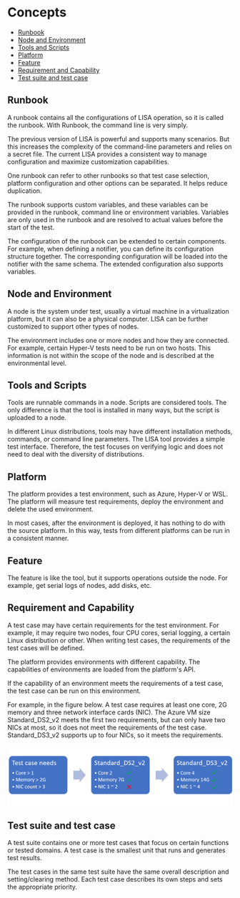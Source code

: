 # Concepts

- [Runbook](#runbook)
- [Node and Environment](#node-and-environment)
- [Tools and Scripts](#tools-and-scripts)
- [Platform](#platform)
- [Feature](#feature)
- [Requirement and Capability](#requirement-and-capability)
- [Test suite and test case](#test-suite-and-test-case)

## Runbook

A runbook contains all the configurations of LISA operation, so it is called the runbook. With Runbook, the command line is very simply.

The previous version of LISA is powerful and supports many scenarios. But this increases the complexity of the command-line parameters and relies on a secret file. The current LISA provides a consistent way to manage configuration and maximize customization capabilities.

One runbook can refer to other runbooks so that test case selection, platform configuration and other options can be separated. It helps reduce duplication.

The runbook supports custom variables, and these variables can be provided in the runbook, command line or environment variables. Variables are only used in the runbook and are resolved to actual values before the start of the test.

The configuration of the runbook can be extended to certain components. For example, when defining a notifier, you can define its configuration structure together. The corresponding configuration will be loaded into the notifier with the same schema. The extended configuration also supports variables.

## Node and Environment

A node is the system under test, usually a virtual machine in a virtualization platform, but it can also be a physical computer. LISA can be further customized to support other types of nodes.

The environment includes one or more nodes and how they are connected. For example, certain Hyper-V tests need to be run on two hosts. This information is not within the scope of the node and is described at the environmental level.

## Tools and Scripts

Tools are runnable commands in a node. Scripts are considered tools. The only difference is that the tool is installed in many ways, but the script is uploaded to a node.

In different Linux distributions, tools may have different installation methods, commands, or command line parameters. The LISA tool provides a simple test interface. Therefore, the test focuses on verifying logic and does not need to deal with the diversity of distributions.

## Platform

The platform provides a test environment, such as Azure, Hyper-V or WSL. The platform will measure test requirements, deploy the environment and delete the used environment.

In most cases, after the environment is deployed, it has nothing to do with the source platform. In this way, tests from different platforms can be run in a consistent manner.

## Feature

The feature is like the tool, but it supports operations outside the node. For example, get serial logs of nodes, add disks, etc.

## Requirement and Capability

A test case may have certain requirements for the test environment. For example, it may require two nodes, four CPU cores, serial logging, a certain Linux distribution or other. When writing test cases, the requirements of the test cases will be defined.

The platform provides environments with different capability. The capabilities of environments are loaded from the platform's API.

If the capability of an environment meets the requirements of a test case, the test case can be run on this environment.

For example, in the figure below. A test case requires at least one core, 2G memory and three network interface cards (NIC). The Azure VM size Standard_DS2_v2 meets the first two requirements, but can only have two NICs at most, so it does not meet the requirements of the test case. Standard_DS3_v2 supports up to four NICs, so it meets the requirements.

![requirements to capability](img/req_cap.png)

## Test suite and test case

A test suite contains one or more test cases that focus on certain functions or tested domains. A test case is the smallest unit that runs and generates test results.

The test cases in the same test suite have the same overall description and setting/clearing method. Each test case describes its own steps and sets the appropriate priority.
